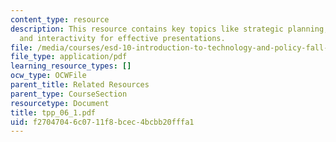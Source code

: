```yaml
---
content_type: resource
description: This resource contains key topics like strategic planning, fine tuning
  and interactivity for effective presentations.
file: /media/courses/esd-10-introduction-to-technology-and-policy-fall-2006/f27047046c0711f8bcec4bcbb20fffa1_tpp_06_1.pdf
file_type: application/pdf
learning_resource_types: []
ocw_type: OCWFile
parent_title: Related Resources
parent_type: CourseSection
resourcetype: Document
title: tpp_06_1.pdf
uid: f2704704-6c07-11f8-bcec-4bcbb20fffa1
---
```

